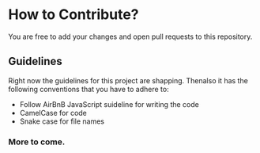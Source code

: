 # How to Contribute?

You are free to add your changes and open pull requests to this repository. 

## Guidelines

Right now the guidelines for this project are shapping. Thenalso it has the following conventions that you have to adhere to:

- Follow AirBnB JavaScript suideline for writing the code
- CamelCase for code
- Snake case for file names

### More to come. 
